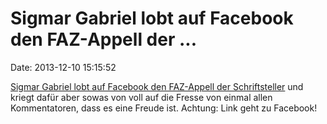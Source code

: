 Sigmar Gabriel lobt auf Facebook den FAZ-Appell der \...
========================================================

Date: 2013-12-10 15:15:52

[Sigmar Gabriel lobt auf Facebook den FAZ-Appell der
Schriftsteller](https://www.facebook.com/sigmar.gabriel/posts/693735203992538)
und kriegt dafür aber sowas von voll auf die Fresse von einmal allen
Kommentatoren, dass es eine Freude ist. Achtung: Link geht zu Facebook!
